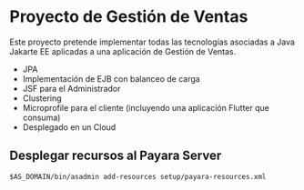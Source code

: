 # Proyecto de Gestión de Ventas

Este proyecto pretende implementar todas las tecnologías asociadas a Java Jakarte EE aplicadas a una aplicación de Gestión de Ventas.
- JPA
- Implementación de EJB con balanceo de carga
- JSF para el Administrador
- Clustering
- Microprofile para el cliente (incluyendo una aplicación Flutter que consuma)
- Desplegado en un Cloud

## Desplegar recursos al Payara Server

`$AS_DOMAIN/bin/asadmin add-resources setup/payara-resources.xml`